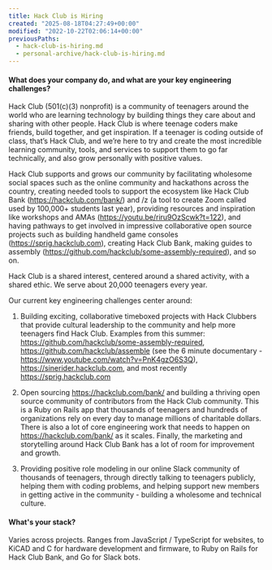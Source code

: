 ```yaml
---
title: Hack Club is Hiring
created: "2025-08-18T04:27:49+00:00"
modified: "2022-10-22T02:06:14+00:00"
previousPaths:
  - hack-club-is-hiring.md
  - personal-archive/hack-club-is-hiring.md
---
```

 

#### What does your company do, and what are your key engineering challenges?

Hack Club (501(c)(3) nonprofit) is a community of teenagers around the world who are learning technology by building things they care about and sharing with other people. Hack Club is where teenage coders make friends, build together, and get inspiration. If a teenager is coding outside of class, that’s Hack Club, and we’re here to try and create the most incredible learning community, tools, and services to support them to go far technically, and also grow personally with positive values.

Hack Club supports and grows our community by facilitating wholesome social spaces such as the online community and hackathons across the country, creating needed tools to support the ecosystem like Hack Club Bank (https://hackclub.com/bank/) and /z (a tool to create Zoom called used by 100,000+ students last year), providing resources and inspiration like workshops and AMAs (https://youtu.be/riru9OzScwk?t=122), and having pathways to get involved in impressive collaborative open source projects such as building handheld game consoles (https://sprig.hackclub.com), creating Hack Club Bank, making guides to assembly (https://github.com/hackclub/some-assembly-required), and so on.

Hack Club is a shared interest, centered around a shared activity, with a shared ethic. We serve about 20,000 teenagers every year.

Our current key engineering challenges center around:

1. Building exciting, collaborative timeboxed projects with Hack Clubbers that provide cultural leadership to the community and help more teenagers find Hack Club. Examples from this summer: https://github.com/hackclub/some-assembly-required, https://github.com/hackclub/assemble (see the 6 minute documentary - https://www.youtube.com/watch?v=PnK4gzO6S3Q), https://sinerider.hackclub.com, and most recently https://sprig.hackclub.com

2. Open sourcing https://hackclub.com/bank/ and building a thriving open source community of contributors from the Hack Club community. This is a Ruby on Rails app that thousands of teenagers and hundreds of organizations rely on every day to manage millions of charitable dollars. There is also a lot of core engineering work that needs to happen on https://hackclub.com/bank/ as it scales. Finally, the marketing and storytelling around Hack Club Bank has a lot of room for improvement and growth.

3. Providing positive role modeling in our online Slack community of thousands of teenagers, through directly talking to teenagers publicly, helping them with coding problems, and helping support new members in getting active in the community - building a wholesome and technical culture.

#### What's your stack?

Varies across projects. Ranges from JavaScript / TypeScript for websites, to KiCAD and C for hardware development and firmware, to Ruby on Rails for Hack Club Bank, and Go for Slack bots.